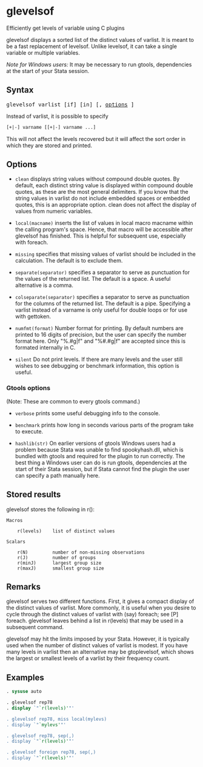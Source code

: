 glevelsof
=========

Efficiently get levels of variable using C plugins

glevelsof displays a sorted list of the distinct values of varlist.  It is
meant to be a fast replacement of levelsof. Unlike levelsof, it can take a
single variable or multiple variables.

_Note for Windows users:_ It may be necessary to run gtools, dependencies at
the start of your Stata session.

Syntax
------

<p><span style="font-family:monospace">glevelsof varlist [if] [in] [, <a href="#options">options</a> ] </p>

Instead of varlist, it is possible to specify

```stata
[+|-] varname [[+|-] varname ...]
```

This will not affect the levels recovered but it will affect the sort order in
which they are stored and printed.

Options
-------

- `clean` displays string values without compound double quotes.  By default,
            each distinct string value is displayed within compound double
            quotes, as these are the most general delimiters.  If you know that
            the string values in varlist do not include embedded spaces or
            embedded quotes, this is an appropriate option.  clean does not
            affect the display of values from numeric variables.

- `local(macname)` inserts the list of values in local macro macname within
            the calling program's space.  Hence, that macro will be accessible
            after glevelsof has finished.  This is helpful for subsequent use,
            especially with foreach.

- `missing` specifies that missing values of varlist should be included in
            the calculation.  The default is to exclude them.

- `separate(separator)` specifies a separator to serve as punctuation for the
            values of the returned list.  The default is a space.  A useful
            alternative is a comma.

- `colseparate(separator)` specifies a separator to serve as punctuation for
            the columns of the returned list.  The default is a pipe.  Specifying
            a varlist instead of a varname is only useful for double loops or for
            use with gettoken.

- `numfmt(format)` Number format for printing. By default numbers are printed
            to 16 digits of precision, but the user can specify the number format
            here. Only "%.#g|f" and "%#.#g|f" are accepted since this is formated
            internally in C.

- `silent` Do not print levels. If there are many levels and the user still
            wishes to see debugging or benchmark information, this option is
            useful.

### Gtools options

(Note: These are common to every gtools command.)

- `verbose` prints some useful debugging info to the console.

- `benchmark` prints how long in seconds various parts of the program take to
            execute.

- `hashlib(str)` On earlier versions of gtools Windows users had a problem
            because Stata was unable to find spookyhash.dll, which is bundled
            with gtools and required for the plugin to run correctly. The best
            thing a Windows user can do is run gtools, dependencies at the start
            of their Stata session, but if Stata cannot find the plugin the user
            can specify a path manually here.

Stored results
--------------

glevelsof stores the following in r():

    Macros

        r(levels)    list of distinct values

    Scalars

        r(N)         number of non-missing observations
        r(J)         number of groups
        r(minJ)      largest group size
        r(maxJ)      smallest group size

Remarks
-------

glevelsof serves two different functions.  First, it gives a compact
display of the distinct values of varlist.  More commonly, it is useful
when you desire to cycle through the distinct values of varlist with
(say) foreach; see [P] foreach.  glevelsof leaves behind a list in
r(levels) that may be used in a subsequent command.

glevelsof may hit the limits imposed by your Stata.  However, it is
typically used when the number of distinct values of varlist is modest.
If you have many levels in varlist then an alternative may be
gtoplevelsof, which shows the largest or smallest levels of a varlist by
their frequency count.

Examples
--------

```stata
. sysuse auto

. glevelsof rep78
. display `"`r(levels)'"'

. glevelsof rep78, miss local(mylevs)
. display `"`mylevs'"'

. glevelsof rep78, sep(,)
. display `"`r(levels)'"'

. glevelsof foreign rep78, sep(,)
. display `"`r(levels)'"'
```

